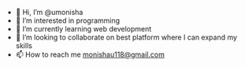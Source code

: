 - 👋 Hi, I’m @umonisha
- 👀 I’m interested in programming 
- 🌱 I’m currently learning web development 
- 💞️ I’m looking to collaborate on best platform where I can expand my skills
- 📫 How to reach me monishau118@gmail.com

<!---
umonisha/umonisha is a ✨ special ✨ repository because its `README.md` (this file) appears on your GitHub profile.
You can click the Preview link to take a look at your changes.
--->
